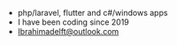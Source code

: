 
- php/laravel, flutter and c#/windows apps
- I have been coding since 2019
- Ibrahimadelft@outlook.com